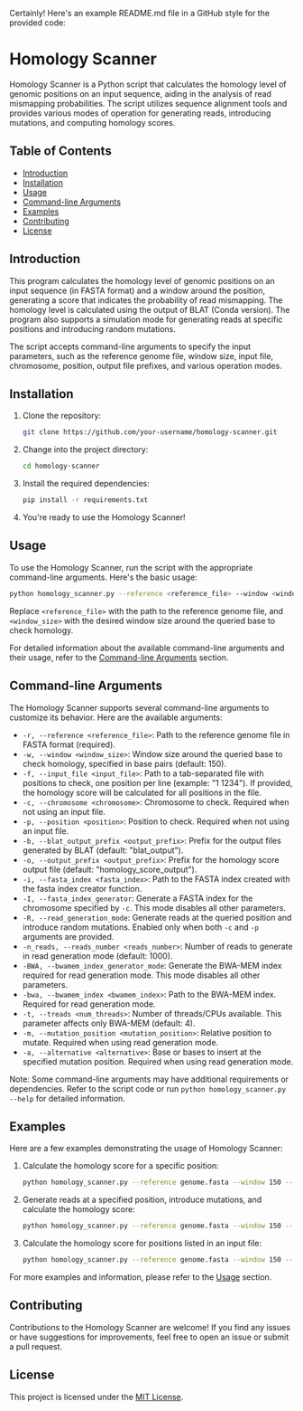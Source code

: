 Certainly! Here's an example README.md file in a GitHub style for the provided code:

# Homology Scanner

Homology Scanner is a Python script that calculates the homology level of genomic positions on an input sequence, aiding in the analysis of read mismapping probabilities. The script utilizes sequence alignment tools and provides various modes of operation for generating reads, introducing mutations, and computing homology scores.

## Table of Contents

- [Introduction](#introduction)
- [Installation](#installation)
- [Usage](#usage)
- [Command-line Arguments](#command-line-arguments)
- [Examples](#examples)
- [Contributing](#contributing)
- [License](#license)

## Introduction

This program calculates the homology level of genomic positions on an input sequence (in FASTA format) and a window around the position, generating a score that indicates the probability of read mismapping. The homology level is calculated using the output of BLAT (Conda version). The program also supports a simulation mode for generating reads at specific positions and introducing random mutations.

The script accepts command-line arguments to specify the input parameters, such as the reference genome file, window size, input file, chromosome, position, output file prefixes, and various operation modes.

## Installation

1. Clone the repository:

   ```bash
   git clone https://github.com/your-username/homology-scanner.git
   ```

2. Change into the project directory:

   ```bash
   cd homology-scanner
   ```

3. Install the required dependencies:

   ```bash
   pip install -r requirements.txt
   ```

4. You're ready to use the Homology Scanner!

## Usage

To use the Homology Scanner, run the script with the appropriate command-line arguments. Here's the basic usage:

```bash
python homology_scanner.py --reference <reference_file> --window <window_size> [other_arguments]
```

Replace `<reference_file>` with the path to the reference genome file, and `<window_size>` with the desired window size around the queried base to check homology.

For detailed information about the available command-line arguments and their usage, refer to the [Command-line Arguments](#command-line-arguments) section.

## Command-line Arguments

The Homology Scanner supports several command-line arguments to customize its behavior. Here are the available arguments:

- `-r, --reference <reference_file>`: Path to the reference genome file in FASTA format (required).
- `-w, --window <window_size>`: Window size around the queried base to check homology, specified in base pairs (default: 150).
- `-f, --input_file <input_file>`: Path to a tab-separated file with positions to check, one position per line (example: "1 1234"). If provided, the homology score will be calculated for all positions in the file.
- `-c, --chromosome <chromosome>`: Chromosome to check. Required when not using an input file.
- `-p, --position <position>`: Position to check. Required when not using an input file.
- `-b, --blat_output_prefix <output_prefix>`: Prefix for the output files generated by BLAT (default: "blat_output").
- `-o, --output_prefix <output_prefix>`: Prefix for the homology score output file (default: "homology_score_output").
- `-i, --fasta_index <fasta_index>`: Path to the FASTA index created with the fasta index creator function.
- `-I, --fasta_index_generator`: Generate a FASTA index for the chromosome specified by `-c`. This mode disables all other parameters.
- `-R, --read_generation_mode`: Generate reads at the queried position and introduce random mutations. Enabled only when both `-c` and `-p` arguments are provided.
- `-n_reads, --reads_number <reads_number>`: Number of reads to generate in read generation mode (default: 1000).
- `-BWA, --bwamem_index_generator_mode`: Generate the BWA-MEM index required for read generation mode. This mode disables all other parameters.
- `-bwa, --bwamem_index <bwamem_index>`: Path to the BWA-MEM index. Required for read generation mode.
- `-t, --treads <num_threads>`: Number of threads/CPUs available. This parameter affects only BWA-MEM (default: 4).
- `-m, --mutation_position <mutation_position>`: Relative position to mutate. Required when using read generation mode.
- `-a, --alternative <alternative>`: Base or bases to insert at the specified mutation position. Required when using read generation mode.

Note: Some command-line arguments may have additional requirements or dependencies. Refer to the script code or run `python homology_scanner.py --help` for detailed information.

## Examples

Here are a few examples demonstrating the usage of Homology Scanner:

1. Calculate the homology score for a specific position:

   ```bash
   python homology_scanner.py --reference genome.fasta --window 150 --chromosome 1 --position 1000
   ```

2. Generate reads at a specified position, introduce mutations, and calculate the homology score:

   ```bash
   python homology_scanner.py --reference genome.fasta --window 150 --chromosome 1 --position 1000 --read_generation_mode --mutation_position 10 --alternative A
   ```

3. Calculate the homology score for positions listed in an input file:

   ```bash
   python homology_scanner.py --reference genome.fasta --window 150 --input_file positions.txt
   ```

For more examples and information, please refer to the [Usage](#usage) section.

## Contributing

Contributions to the Homology Scanner are welcome! If you find any issues or have suggestions for improvements, feel free to open an issue or submit a pull request.

## License

This project is licensed under the [MIT License](LICENSE).
